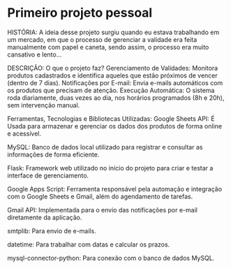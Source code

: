 # Primeiro projeto pessoal
 HISTÓRIA: A ideia desse projeto surgiu quando eu estava trabalhando em um mercado, em que o processo de gerenciar a validade era feita manualmente com papel e caneta, sendo assim, o processo era muito cansativo e lento...

 DESCRIÇÃO: O que o projeto faz?
Gerenciamento de Validades: Monitora produtos cadastrados e identifica aqueles que estão próximos de vencer (dentro de 7 dias).
Notificações por E-mail: Envia e-mails automáticos com os produtos que precisam de atenção.
Execução Automática: O sistema roda diariamente, duas vezes ao dia, nos horários programados (8h e 20h), sem intervenção manual.

Ferramentas, Tecnologias e Bibliotecas Utilizadas:
Google Sheets API: É Usada para armazenar e gerenciar os dados dos produtos de forma online e acessível.

MySQL: Banco de dados local utilizado para registrar e consultar as informações de forma eficiente.

Flask: Framework web utilizado no início do projeto para criar e testar a interface de gerenciamento.

Google Apps Script: Ferramenta responsável pela automação e integração com o Google Sheets e Gmail, além do agendamento de tarefas.

Gmail API: Implementada para o envio das notificações por e-mail diretamente da aplicação.

smtplib: Para envio de e-mails.

datetime: Para trabalhar com datas e calcular os prazos.

mysql-connector-python: Para conexão com o banco de dados MySQL.

